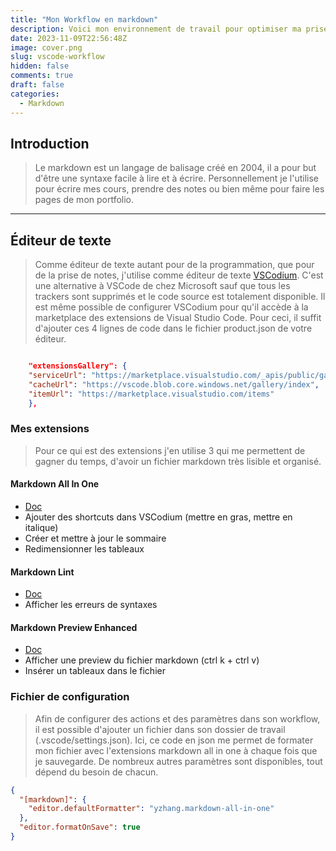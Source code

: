 ```yaml
---
title: "Mon Workflow en markdown"
description: Voici mon environnement de travail pour optimiser ma prise de note.
date: 2023-11-09T22:56:48Z
image: cover.png
slug: vscode-workflow
hidden: false
comments: true
draft: false
categories:
  - Markdown
---
```


## Introduction

> Le markdown est un langage de balisage créé en 2004, il a pour but d'être une syntaxe facile à lire et à écrire. Personnellement je l'utilise pour écrire mes cours, prendre des notes ou bien même pour faire les pages de mon portfolio.

---

## Éditeur de texte

> Comme éditeur de texte autant pour de la programmation, que pour de la prise de notes, j'utilise comme éditeur de texte [VSCodium](https://vscodium.com/). C'est une alternative à VSCode de chez Microsoft sauf que tous les trackers sont supprimés et le code source est totalement disponible. Il est même possible de configurer VSCodium pour qu'il accède à la marketplace des extensions de Visual Studio Code. Pour ceci, il suffit d'ajouter ces 4 lignes de code dans le fichier product.json de votre éditeur.

```json

    "extensionsGallery": {
    "serviceUrl": "https://marketplace.visualstudio.com/_apis/public/gallery",
    "cacheUrl": "https://vscode.blob.core.windows.net/gallery/index",
    "itemUrl": "https://marketplace.visualstudio.com/items"
    },
```

### Mes extensions

> Pour ce qui est des extensions j'en utilise 3 qui me permettent de gagner du temps, d'avoir un fichier markdown très lisible et organisé.

#### Markdown All In One

- [Doc](https://marketplace.visualstudio.com/items?itemName=yzhang.markdown-all-in-one)
- Ajouter des shortcuts dans VSCodium (mettre en gras, mettre en italique)
- Créer et mettre à jour le sommaire
- Redimensionner les tableaux

#### Markdown Lint

- [Doc](https://marketplace.visualstudio.com/items?itemName=DavidAnson.vscode-markdownlint)
- Afficher les erreurs de syntaxes

#### Markdown Preview Enhanced

- [Doc](https://marketplace.visualstudio.com/items?itemName=shd101wyy.markdown-preview-enhanced)
- Afficher une preview du fichier markdown (ctrl k + ctrl v)
- Insérer un tableaux dans le fichier

### Fichier de configuration

> Afin de configurer des actions et des paramètres dans son workflow, il est possible d'ajouter un fichier dans son dossier de travail (.vscode/settings.json). Ici, ce code en json me permet de formater mon fichier avec l'extensions markdown all in one à chaque fois que je sauvegarde. De nombreux autres paramètres sont disponibles, tout dépend du besoin de chacun.

```json
{
  "[markdown]": {
    "editor.defaultFormatter": "yzhang.markdown-all-in-one"
  },
  "editor.formatOnSave": true
}
```
